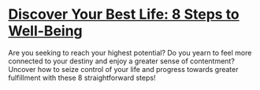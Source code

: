 
# [Discover Your Best Life: 8 Steps to Well-Being](https://www.mindhaste.com/t/well-being/discover-your-best-life-8-steps-to-well-being-170)

Are you seeking to reach your highest potential? Do you yearn to feel more connected to your destiny and enjoy a greater sense of contentment? Uncover how to seize control of your life and progress towards greater fulfillment with these 8 straightforward steps!
    
